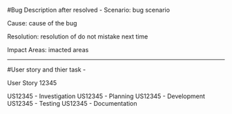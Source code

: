#Bug Description after resolved - 
Scenario: bug scenario

Cause: cause of the bug

Resolution: resolution of do not mistake next time

Impact Areas: imacted areas



---
#User story and thier task - 

User Story 12345


US12345 - Investigation
US12345 - Planning
US12345 - Development
US12345 - Testing
US12345 - Documentation
